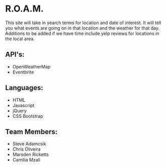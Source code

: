 # R.O.A.M.
This site will take in search terms for location and date of interest.  It will tell you what events are going on in that location and the weather for that day. Additions to be added if we have time include yelp reviews for locations in the local area.

## API's:
* OpenWeatherMap
* Eventbrite

## Languages:
* HTML
* Javascript
* jQuery
* CSS Bootstrap

## Team Members:
* Steve Adamcsik
* Chris Oliveira
* Marsden Ricketts
* Camilia Mzali
